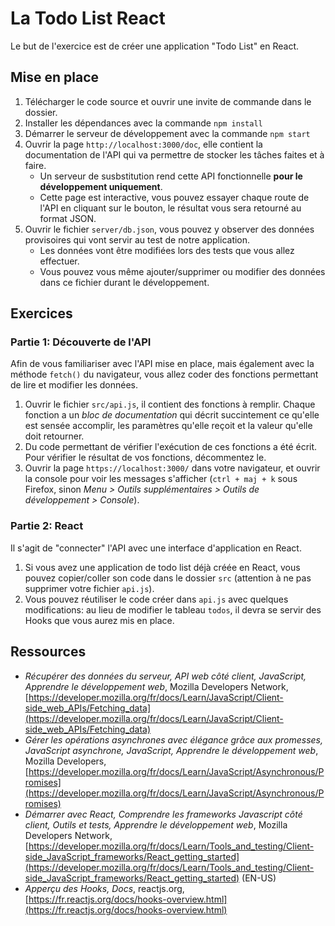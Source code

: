 # La Todo List React

Le but de l'exercice est de créer une application "Todo List" en React.

## Mise en place

1. Télécharger le code source et ouvrir une invite de commande dans le dossier.
2. Installer les dépendances avec la commande `npm install`
3. Démarrer le serveur de développement avec la commande `npm start`
4. Ouvrir la page `http://localhost:3000/doc`, elle contient la documentation de l'API qui va permettre de stocker les tâches faites et à faire.
    - Un serveur de susbstitution rend cette API fonctionnelle **pour le développement uniquement**.
    - Cette page est interactive, vous pouvez essayer chaque route de l'API en cliquant sur le bouton, le résultat vous sera retourné au format JSON.
5. Ouvrir le fichier `server/db.json`, vous pouvez y observer des données provisoires qui vont servir au test de notre application.
    - Les données vont être modifiées lors des tests que vous allez effectuer.
    - Vous pouvez vous même ajouter/supprimer ou modifier des données dans ce fichier durant le développement.

## Exercices

### Partie 1: Découverte de l'API

Afin de vous familiariser avec l'API mise en place, mais également avec la méthode `fetch()` du navigateur, vous allez coder des fonctions permettant de lire et modifier les données.

1. Ouvrir le fichier `src/api.js`, il contient des fonctions à remplir. Chaque fonction a un _bloc de documentation_ qui décrit succintement ce qu'elle est sensée accomplir, les paramètres qu'elle reçoit et la valeur qu'elle doit retourner.
2. Du code permettant de vérifier l'exécution de ces fonctions a été écrit. Pour vérifier le résultat de vos fonctions, décommentez le.
3. Ouvrir la page `https://localhost:3000/` dans votre navigateur, et ouvrir la console pour voir les messages s'afficher (`ctrl + maj + k` sous Firefox, sinon _Menu > Outils supplémentaires > Outils de développement > Console_).

### Partie 2: React

Il s'agit de "connecter" l'API avec une interface d'application en React.

1. Si vous avez une application de todo list déjà créée en React, vous pouvez copier/coller son code dans le dossier `src` (attention à ne pas supprimer votre fichier `api.js`).
2. Vous pouvez réutiliser le code créer dans `api.js` avec quelques modifications: au lieu de modifier le tableau `todos`, il devra se servir des Hooks que vous aurez mis en place.

## Ressources

- _Récupérer des données du serveur, API web côté client, JavaScript, Apprendre le développement web_, Mozilla Developers Network, [https://developer.mozilla.org/fr/docs/Learn/JavaScript/Client-side_web_APIs/Fetching_data](https://developer.mozilla.org/fr/docs/Learn/JavaScript/Client-side_web_APIs/Fetching_data)
- _Gérer les opérations asynchrones avec élégance grâce aux promesses, JavaScript asynchrone, JavaScript, Apprendre le développement web_, Mozilla Developers, [https://developer.mozilla.org/fr/docs/Learn/JavaScript/Asynchronous/Promises](https://developer.mozilla.org/fr/docs/Learn/JavaScript/Asynchronous/Promises)
- _Démarrer avec React, Comprendre les frameworks Javascript côté client, Outils et tests, Apprendre le développement web_, Mozilla Developers Network, [https://developer.mozilla.org/fr/docs/Learn/Tools_and_testing/Client-side_JavaScript_frameworks/React_getting_started](https://developer.mozilla.org/fr/docs/Learn/Tools_and_testing/Client-side_JavaScript_frameworks/React_getting_started) (EN-US)
- _Apperçu des Hooks, Docs_, reactjs.org, [https://fr.reactjs.org/docs/hooks-overview.html](https://fr.reactjs.org/docs/hooks-overview.html)